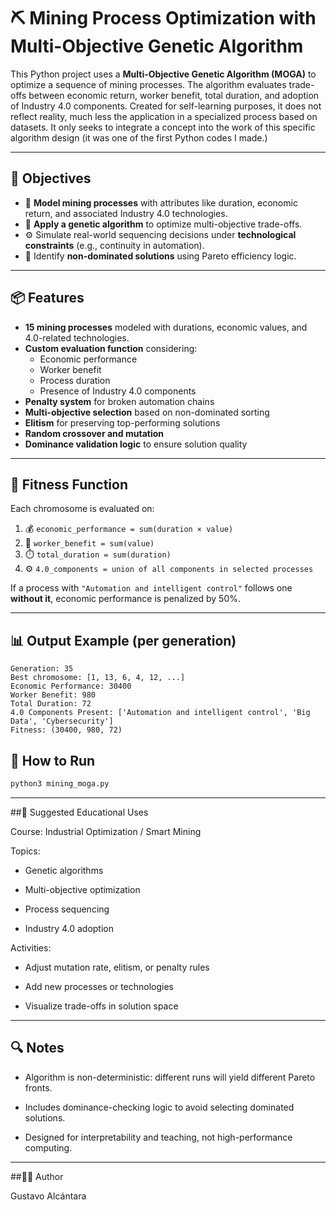 # ⛏️ Mining Process Optimization with Multi-Objective Genetic Algorithm

This Python project uses a **Multi-Objective Genetic Algorithm (MOGA)** to optimize a sequence of mining processes. The algorithm evaluates trade-offs between economic return, worker benefit, total duration, and adoption of Industry 4.0 components. Created for self-learning purposes, it does not reflect reality, much less the application in a specialized process based on datasets. It only seeks to integrate a concept into the work of this specific algorithm design (it was one of the first Python codes I made.)

---

## 🎯 Objectives

- 🧠 **Model mining processes** with attributes like duration, economic return, and associated Industry 4.0 technologies.
- 🤖 **Apply a genetic algorithm** to optimize multi-objective trade-offs.
- ⚙️ Simulate real-world sequencing decisions under **technological constraints** (e.g., continuity in automation).
- 🧬 Identify **non-dominated solutions** using Pareto efficiency logic.

---

## 📦 Features

- **15 mining processes** modeled with durations, economic values, and 4.0-related technologies.
- **Custom evaluation function** considering:
  - Economic performance
  - Worker benefit
  - Process duration
  - Presence of Industry 4.0 components
- **Penalty system** for broken automation chains
- **Multi-objective selection** based on non-dominated sorting
- **Elitism** for preserving top-performing solutions
- **Random crossover and mutation**
- **Dominance validation logic** to ensure solution quality

---

## 🧮 Fitness Function

Each chromosome is evaluated on:

1. 💰 `economic_performance = sum(duration × value)`
2. 👷 `worker_benefit = sum(value)`
3. ⏱️ `total_duration = sum(duration)`
4. ⚙️ `4.0_components = union of all components in selected processes`

If a process with `"Automation and intelligent control"` follows one **without it**, economic performance is penalized by 50%.

---

## 📊 Output Example (per generation)

```text
Generation: 35
Best chromosome: [1, 13, 6, 4, 12, ...]
Economic Performance: 30400
Worker Benefit: 980
Total Duration: 72
4.0 Components Present: ['Automation and intelligent control', 'Big Data', 'Cybersecurity']
Fitness: (30400, 980, 72)
```


## 🚀 How to Run
```bash
python3 mining_moga.py
```

---


##📘 Suggested Educational Uses

Course: Industrial Optimization / Smart Mining

Topics:

- Genetic algorithms

- Multi-objective optimization

- Process sequencing

- Industry 4.0 adoption

Activities:

- Adjust mutation rate, elitism, or penalty rules

- Add new processes or technologies

- Visualize trade-offs in solution space

---


## 🔍 Notes

- Algorithm is non-deterministic: different runs will yield different Pareto fronts.

- Includes dominance-checking logic to avoid selecting dominated solutions.

- Designed for interpretability and teaching, not high-performance computing.

---


##🧑‍💻 Author

Gustavo Alcántara
